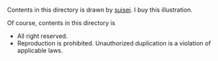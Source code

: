Contents in this directory is drawn by [suisei](https://twitter.com/_Suisei_Spoon_).
I buy this illustration.

Of course, contents in this directory is 
  - All right reserved.
  - Reproduction is prohibited.
Unauthorized duplication is a violation of applicable laws.
